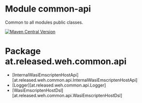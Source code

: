 # Module common-api

Common to all modules public classes.

[<img alt="Maven Central Version" src="https://img.shields.io/maven-central/v/at.released.weh/common-api?style=flat-square">](https://central.sonatype.com/artifact/at.released.weh/common-api/overview)

# Package at.released.weh.common.api

* [InternalWasiEmscriptenHostApi][at.released.weh.common.api.InternalWasiEmscriptenHostApi]
* [Logger][at.released.weh.common.api.Logger]
* [WasiEmscriptenHostDsl][at.released.weh.common.api.WasiEmscriptenHostDsl]
